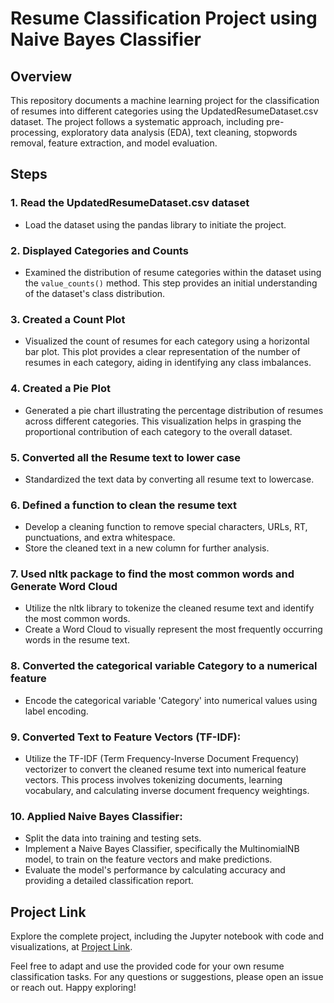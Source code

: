 # Resume Classification Project using Naive Bayes Classifier

## Overview

This repository documents a machine learning project for the classification of resumes into different categories using the UpdatedResumeDataset.csv dataset. The project follows a systematic approach, including pre-processing, exploratory data analysis (EDA), text cleaning, stopwords removal, feature extraction, and model evaluation.

## Steps

### 1. Read the UpdatedResumeDataset.csv dataset

- Load the dataset using the pandas library to initiate the project.

### 2. Displayed Categories and Counts
   
- Examined the distribution of resume categories within the dataset using the `value_counts()` method. This step provides an initial understanding of the dataset's class distribution.

### 3. Created a Count Plot
   
- Visualized the count of resumes for each category using a horizontal bar plot. This plot provides a clear representation of the number of resumes in each category, aiding in identifying any class imbalances.

### 4. Created a Pie Plot

- Generated a pie chart illustrating the percentage distribution of resumes across different categories. This visualization helps in grasping the proportional contribution of each category to the overall dataset.

### 5. Converted all the Resume text to lower case

- Standardized the text data by converting all resume text to lowercase.

### 6. Defined a function to clean the resume text

- Develop a cleaning function to remove special characters, URLs, RT, punctuations, and extra whitespace.
- Store the cleaned text in a new column for further analysis.

### 7. Used nltk package to find the most common words and Generate Word Cloud

- Utilize the nltk library to tokenize the cleaned resume text and identify the most common words.
- Create a Word Cloud to visually represent the most frequently occurring words in the resume text.

### 8. Converted the categorical variable Category to a numerical feature

- Encode the categorical variable 'Category' into numerical values using label encoding.

### 9. Converted Text to Feature Vectors (TF-IDF):
   
- Utilize the TF-IDF (Term Frequency-Inverse Document Frequency) vectorizer to convert the cleaned resume text into numerical feature vectors. This process involves tokenizing documents, learning vocabulary, and calculating inverse document frequency weightings.

### 10. Applied Naive Bayes Classifier:
    
- Split the data into training and testing sets.
- Implement a Naive Bayes Classifier, specifically the MultinomialNB model, to train on the feature vectors and make predictions.
- Evaluate the model's performance by calculating accuracy and providing a detailed classification report.

## Project Link

Explore the complete project, including the Jupyter notebook with code and visualizations, at [Project Link](https://colab.research.google.com/drive/1Xmu9T5U3IjALypeJ55WZCUWFD2HNZSSH?usp=sharing).

Feel free to adapt and use the provided code for your own resume classification tasks. For any questions or suggestions, please open an issue or reach out. Happy exploring!

